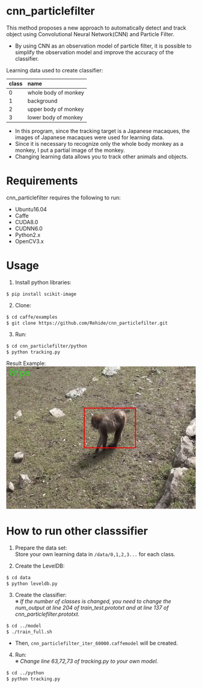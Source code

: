# cnn_particlefilter  
This method proposes a new approach to automatically detect and track object using Convolutional Neural Network(CNN) and Particle Filter.  

- By using CNN as an observation model of particle filter, it is possible to simplify the observation model and improve the accuracy of the classifier.  

Learning data used to create classifier:  
 
|class|name|
|:---|:---|
|0|whole body of monkey|
|1|background|
|2|upper body of monkey|
|3|lower body of monkey|  

- In this program, since the tracking target is a Japanese macaques, the images of Japanese macaques were used for learning data.  
- Since it is necessary to recognize only the whole body monkey as a monkey, I put a partial image of the monkey.  
- Changing learning data allows you to track other animals and objects.  

# Requirements  
cnn_particlefilter requires the following to run:  

- Ubuntu16.04  
- Caffe  
- CUDA8.0  
- CUDNN6.0  
- Python2.x  
- OpenCV3.x  
# Usage  
1. Install python libraries:  
```
$ pip install scikit-image  
```  

2. Clone:  
```
$ cd caffe/examples  
$ git clone https://github.com/Rehide/cnn_particlefilter.git  
```  
3. Run:  
```
$ cd cnn_particlefilter/python  
$ python tracking.py
```  
Result Example:  
![Alt text](/python/frame.jpg)

# How to run other classsifier  
1. Prepare the data set:  
Store your own learning data in `/data/0,1,2,3...` for each class.

2. Create the LevelDB:  
```  
$ cd data  
$ python leveldb.py
```  

3. Create the classifier:  
※ *If the number of classes is changed, you need to change the num_output at line 204 of train_test.prototxt and at line 137 of cnn_particlefilter.prototxt.*  
```  
$ cd ../model  
$ ./train_full.sh 
```  

  - Then, `cnn_particlefilter_iter_60000.caffemodel` will be created.  

4. Run:  
※ *Change line 63,72,73 of tracking.py to your own model.*  
```  
$ cd ../python  
$ python tracking.py
```  
